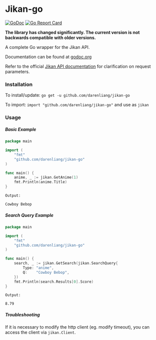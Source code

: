 # Jikan-go

[![GoDoc](https://godoc.org/github.com/darenliang/jikan-go?status.svg)](https://godoc.org/github.com/darenliang/jikan-go)
[![Go Report Card](https://goreportcard.com/badge/github.com/darenliang/jikan-go)](https://goreportcard.com/report/github.com/darenliang/jikan-go)

**The library has changed significantly. The current version is not backwards compatible with older versions.**

A complete Go wrapper for the Jikan API.

Documentation can be found at [godoc.org](https://godoc.org/github.com/darenliang/jikan-go)

Refer to the official [Jikan API documentation](https://jikan.docs.apiary.io) for clarification on request parameters.

### Installation

To install/update: `go get -u github.com/darenliang/jikan-go`

To import: `import "github.com/darenliang/jikan-go"` and use as `jikan`

### Usage

##### Basic Example
```go
package main

import (
	"fmt"
	"github.com/darenliang/jikan-go"
)

func main() {
	anime, _ := jikan.GetAnime(1)
	fmt.Println(anime.Title)
}
```
```
Output:

Cowboy Bebop
```
##### Search Query Example
```go
package main

import (
	"fmt"
	"github.com/darenliang/jikan-go"
)

func main() {
	search, _ := jikan.GetSearch(jikan.SearchQuery{
		Type: "anime",
		Q:    "Cowboy Bebop",
	})
	fmt.Println(search.Results[0].Score)
}
```
```
Output:

8.79
```
##### Troubleshooting

If it is necessary to modify the http client (eg. modify timeout), you can access the client via `jikan.Client`.
